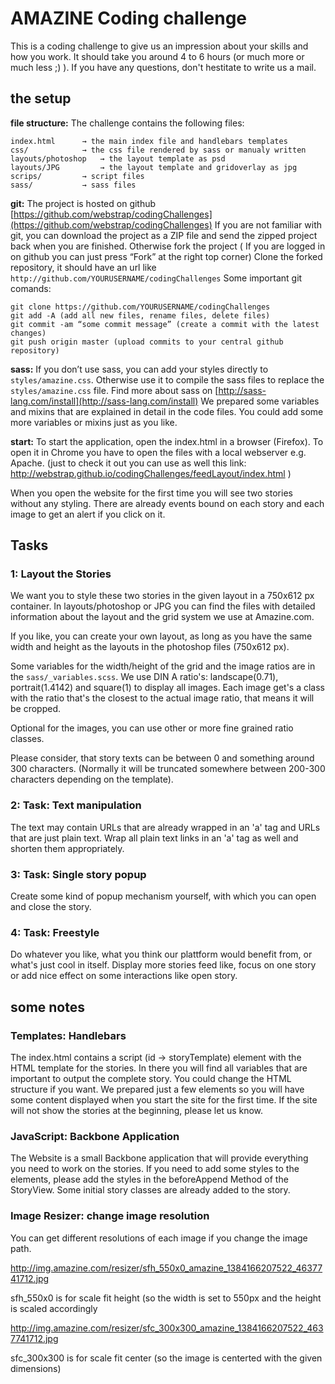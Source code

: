AMAZINE Coding challenge
========================

This is a coding challenge to give us an impression about your skills and how you work. It should take you around 4 to 6 hours (or much more or much less ;) ). If you have any questions, don't hestitate to write us a mail.

## the setup
**file structure:** The challenge contains the following files:

    index.html      → the main index file and handlebars templates
    css/            → the css file rendered by sass or manualy written
    layouts/photoshop   → the layout template as psd
    layouts/JPG         → the layout template and gridoverlay as jpg
    scrips/         → script files 
    sass/           → sass files

**git:** The project is hosted on github [https://github.com/webstrap/codingChallenges](https://github.com/webstrap/codingChallenges) 
If you are not familiar with git, you can download the project as a ZIP file and send the zipped project back when you are finished. Otherwise fork the project ( If you are logged in on github you can just press “Fork” at the right top corner)
Clone the forked repository, it should have an url like `http://github.com/YOURUSERNAME/codingChallenges`
Some important git comands:

    git clone https://github.com/YOURUSERNAME/codingChallenges
    git add -A (add all new files, rename files, delete files)
    git commit -am “some commit message” (create a commit with the latest changes)
    git push origin master (upload commits to your central github repository)

**sass:** If you don’t use sass, you can add your styles directly to `styles/amazine.css`. Otherwise use it to compile the sass files to replace the `styles/amazine.css` file. 
Find more about sass on [http://sass-lang.com/install](http://sass-lang.com/install)
We prepared some variables and mixins that are explained in detail in the code files. You could add some more variables or mixins just as you like.

**start:** To start the application, open the index.html in a browser (Firefox). To open it in Chrome you have to open the files with a local webserver e.g. Apache. (just to check it out you can use as well this link: http://webstrap.github.io/codingChallenges/feedLayout/index.html )

When you open the website for the first time you will see two stories without any styling. There are already events bound on each story and each image to get an alert if you click on it.

## Tasks

### 1: Layout the Stories

We want you to style these two stories in the given layout in a 750x612 px container. 
In layouts/photoshop or JPG you can find the files with detailed information about the layout and the grid system we use at Amazine.com. 

If you like, you can create your own layout, as long as you have the same width and height as the layouts in the photoshop files (750x612 px).


Some variables for the width/height of the grid and the image ratios are in the `sass/_variables.scss`.
We use DIN A ratio's: landscape(0.71), portrait(1.4142) and square(1) to display all images. 
Each image get's a class with the ratio that's the closest to the actual image ratio, that means it will be cropped.

Optional for the images, you can use other or more fine grained ratio classes. 

Please consider, that story texts can be between 0 and something around 300 characters.
(Normally it will be truncated somewhere between 200-300 characters depending on the template).

### 2: Task: Text manipulation

The text may contain URLs that are already wrapped in an 'a' tag and URLs that are just plain text. Wrap all plain text links in an 'a' tag as well and shorten them appropriately.

### 3: Task: Single story popup

Create some kind of popup mechanism yourself, with which you can open and close the story.

### 4: Task: Freestyle
Do whatever you like, what you think our plattform would benefit from, or what's just cool in itself. Display more stories feed like, focus on one story or add nice effect on some interactions like open story.


## some notes

### Templates: Handlebars
The index.html contains a script (id → storyTemplate) element with the HTML template for the stories. In there you will find all variables that are important to output the complete story. You could change the HTML structure if you want. We prepared just a few elements so you will have some content displayed when you start the site for the first time. If the site will not show the stories at the beginning, please let us know. 

### JavaScript: Backbone Application
The Website is a small Backbone application that will provide everything you need to work on the stories. If you need to add some styles to the elements, please add the styles in the beforeAppend Method of the StoryView. Some initial story classes are already added to the story.

### Image Resizer: change image resolution

You can get different resolutions of each image if you change the image path. 

http://img.amazine.com/resizer/sfh_550x0_amazine_1384166207522_4637741712.jpg

sfh_550x0 is for scale fit height (so the width is set to 550px and the height is scaled accordingly

http://img.amazine.com/resizer/sfc_300x300_amazine_1384166207522_4637741712.jpg

sfc_300x300 is for scale fit center (so the image is centerted with the given dimensions)
